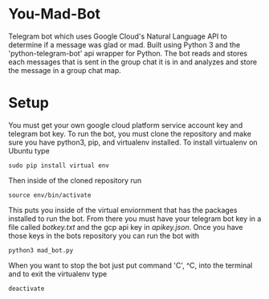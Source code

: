 # You-Mad-Bot
Telegram bot which uses Google Cloud's Natural Language API to determine if a message was glad or mad. Built using Python 3 and the 'python-telegram-bot' api wrapper for Python. The bot reads and stores each messages that is sent in the group chat it is in and analyzes and store the message in a group chat map.

# Setup
You must get your own google cloud platform service account key and telegram bot key.
To run the bot, you must clone the repository and make sure you have python3, pip, and virtualenv installed. To install virtualenv on Ubuntu type
```
sudo pip install virtual env
```
Then inside of the cloned repository run
```
source env/bin/activate
```
This puts you inside of the virtual enviornment that has the packages installed to run the bot. From there you must have your telegram bot key in a file called *botkey.txt* and the gcp api key in *apikey.json*. Once you have those keys in the bots repository you can run the bot with
```
python3 mad_bot.py
```
When you want to stop the bot just put command 'C', ^C, into the terminal and to exit the virtualenv type
```
deactivate
```

